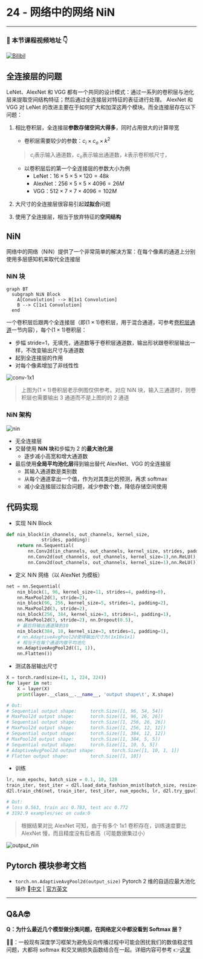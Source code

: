 # 24 - 网络中的网络 NiN

---

### 🎦 本节课程视频地址 👇

[![Bilibil](https://i2.hdslb.com/bfs/archive/d20ed4243d80ed7d2c047bc421254b5ff2797c8e.jpg@640w_400h_100Q_1c.webp)](https://www.bilibili.com/video/BV1Uv411G71b)

## 全连接层的问题

LeNet、AlexNet 和 VGG 都有一个共同的设计模式：通过一系列的卷积层与池化层来提取空间结构特征；然后通过全连接层对特征的表征进行处理。 AlexNet 和 VGG 对 LeNet 的改进主要在于如何扩大和加深这两个模块。而全连接层存在以下问题：

1. 相比卷积层，全连接层**参数存储空间大得多**，同时占用很大的计算带宽

   - 卷积层需要较少的参数：$c_i\times c_o\times k^2$

   > $c_i$表示输入通道数，$c_o$表示输出通道数，$k$表示卷积核尺寸，

   - 以卷积层后的第一个全连接层的参数大小为例
     - LeNet：$16\times5\times5\times120=48k$
     - AlexNet：$256\times5\times5\times4096=26M$
     - VGG：$512\times7\times7\times4096=102M$

2. 大尺寸的全连接层很容易引起**过拟合**问题
3. 使用了全连接层，相当于放弃特征的**空间结构**

## NiN

网络中的网络（NiN）提供了一个非常简单的解决方案：在每个像素的通道上分别使用多层感知机来取代全连接层

### NiN 块

```mermaid
graph BT
  subgraph NiN Block
    A[Convolution] --> B[1x1 Convolution]
    B --> C[1x1 Convolution]
  end
```

一个卷积层后跟两个全连接层（即$(1 \times 1)$卷积层，用于混合通道，可参考[卷积层通道](19-卷积层通道.md)一节内容），每个$(1 \times 1)$卷积层：

- 步幅 stride=1，无填充，通道数等于卷积层通道数，输出形状跟卷积层输出一样，不改变输出尺寸与通道数
- 起到全连接层的作用
- 对每个像素增加了非线性性

![conv-1x1](https://zh.d2l.ai/_images/conv-1x1.svg)

> 上图为$(1 \times 1)$卷积层老示例图仅供参考。对应 NiN 块，输入三通道时，则卷积层也需要输出 3 通道而不是上图的的 2 通道

### NiN 架构

![nin](https://zh.d2l.ai/_images/nin.svg)

- 无全连接层
- 交替使用 **NiN 块**和步幅为 2 的**最大池化层**
  - 逐步减小高宽和增大通道数
- 最后使用**全局平均池化层**得到输出替代 AlexNet、VGG 的全连接层
  - 其输入通道数是类别数
  - 从每个通道拿出一个值，作为对其类比的预测，再求 softmax
  - 减小全连接层过拟合问题，减少参数个数，降低存储空间使用

## 代码实现

- 实现 NiN Block

```python
def nin_block(in_channels, out_channels, kernel_size,
             strides, padding):
    return nn.Sequential(
        nn.Conv2d(in_channels, out_channels, kernel_size, strides, padding),nn.ReLU(),
        nn.Conv2d(out_channels, out_channels, kernel_size=1),nn.ReLU(),
        nn.Conv2d(out_channels, out_channels, kernel_size=1),nn.ReLU())
```

- 定义 NiN 网络（以 AlexNet 为模板）

```python
net = nn.Sequential(
    nin_block(1, 96, kernel_size=11, strides=4, padding=0),
    nn.MaxPool2d(3, stride=2),
    nin_block(96, 256, kernel_size=5, strides=1, padding=2),
    nn.MaxPool2d(3, stride=2),
    nin_block(256, 384, kernel_size=3, strides=1, padding=1),
    nn.MaxPool2d(3, stride=2), nn.Dropout(0.5),
    # 最后将输出通道降到10
    nin_block(384, 10, kernel_size=3, strides=1, padding=1),
    # nn.AdaptiveAvgPool2d使得输出尺寸为(1x10x1x1)
    # 相当于在每个通道内做平均池化
    nn.AdaptiveAvgPool2d((1, 1)),
    nn.Flatten())
```

- 测试各层输出尺寸

```python
X = torch.rand(size=(1, 1, 224, 224))
for layer in net:
    X = layer(X)
    print(layer.__class__.__name__, 'output shape\t', X.shape)

# Out:
# Sequential output shape:     torch.Size([1, 96, 54, 54])
# MaxPool2d output shape:      torch.Size([1, 96, 26, 26])
# Sequential output shape:     torch.Size([1, 256, 26, 26])
# MaxPool2d output shape:      torch.Size([1, 256, 12, 12])
# Sequential output shape:     torch.Size([1, 384, 12, 12])
# MaxPool2d output shape:      torch.Size([1, 384, 5, 5])
# Sequential output shape:     torch.Size([1, 10, 5, 5])
# AdaptiveAvgPool2d output shape:      torch.Size([1, 10, 1, 1])
# Flatten output shape:        torch.Size([1, 10])
```

- 训练

```python
lr, num_epochs, batch_size = 0.1, 10, 128
train_iter, test_iter = d2l.load_data_fashion_mnist(batch_size, resize=224)
d2l.train_ch6(net, train_iter, test_iter, num_epochs, lr, d2l.try_gpu())

# Out:
# loss 0.563, train acc 0.783, test acc 0.772
# 3192.9 examples/sec on cuda:0
```

> 根据结果对比 AlexNet 可知，由于有多个 1x1 卷积存在，训练速度要比 AlexNet 慢，而且精度没有后者高（可能数据集过小）

![output_nin](https://zh.d2l.ai/_images/output_nin_8ad4f3_42_1.svg)

## Pytorch 模块参考文档

- `torch.nn.AdaptiveAvgPool2d(output_size)` Pytorch 2 维的自适应最大池化操作 🧐[中文](https://pytorch-cn.readthedocs.io/zh/latest/package_references/torch-nn/#_2) | [官方英文](https://pytorch.org/docs/stable/generated/torch.nn.AdaptiveAvgPool2d.html#torch.nn.AdaptiveAvgPool2d)

---

## Q&A🤓

**Q：为什么最近几个模型做分类问题，在网络定义中都没看到 Softmax 层？**

**🙋‍♂️**：一般现有深度学习框架为避免反向传播过程中可能会困扰我们的数值稳定性问题，大都将 softmax 和交叉熵损失函数结合在一起。详细内容可参考 👉[这里](https://zh.d2l.ai/chapter_linear-networks/softmax-regression-concise.html#subsec-softmax-implementation-revisited)
